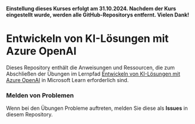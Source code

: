 **Einstellung dieses Kurses erfolgt am **31.10.2024**. Nachdem der Kurs eingestellt wurde, werden alle GitHub-Repositorys entfernt. Vielen Dank!**

# Entwickeln von KI-Lösungen mit Azure OpenAI

Dieses Repository enthält die Anweisungen und Ressourcen, die zum Abschließen der Übungen im Lernpfad [Entwickeln von KI-Lösungen mit Azure OpenAI](https://learn.microsoft.com/training/paths/develop-ai-solutions-azure-openai/) in Microsoft Learn erforderlich sind.

### Melden von Problemen

Wenn bei den Übungen Probleme auftreten, melden Sie diese als **Issues** in diesem Repository.
